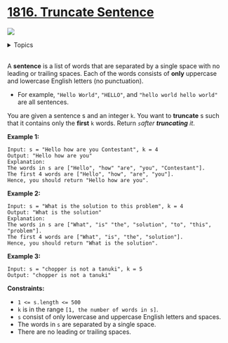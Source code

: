 # [1816. Truncate Sentence](https://leetcode-cn.com/problems/truncate-sentence/)

![](https://img.shields.io/badge/Difficulty-Easy-green.svg)

<details>
<summary>Topics</summary>

* [`Array`](https://leetcode.com/tag/array/) 
* [`String`](https://leetcode.com/tag/string/)

</details>
<br />

A **sentence** is a list of words that are separated by a single space with no leading or trailing spaces. Each of the words consists of **only** uppercase and lowercase English letters (no punctuation).

 + For example, `"Hello World"`, `"HELLO"`, and `"hello world hello world"` are all sentences.

You are given a sentence s​​​​​​ and an integer `k`​​​​​​. You want to **truncate** s​​​​​​ such that it contains only the **first** `k`​​​​​​ words. Return *`s​​​​​​` after **truncating** it*.

**Example 1:**

```
Input: s = "Hello how are you Contestant", k = 4
Output: "Hello how are you"
Explanation:
The words in s are ["Hello", "how" "are", "you", "Contestant"].
The first 4 words are ["Hello", "how", "are", "you"].
Hence, you should return "Hello how are you".
```

**Example 2:**

```
Input: s = "What is the solution to this problem", k = 4
Output: "What is the solution"
Explanation:
The words in s are ["What", "is" "the", "solution", "to", "this", "problem"].
The first 4 words are ["What", "is", "the", "solution"].
Hence, you should return "What is the solution".
```

**Example 3:**

```
Input: s = "chopper is not a tanuki", k = 5
Output: "chopper is not a tanuki"
```

**Constraints:**

 + `1 <= s.length <= 500`
 + `k` is in the range `[1, the number of words in s]`.
 + `s` consist of only lowercase and uppercase English letters and spaces.
 + The words in `s` are separated by a single space.
 + There are no leading or trailing spaces.
